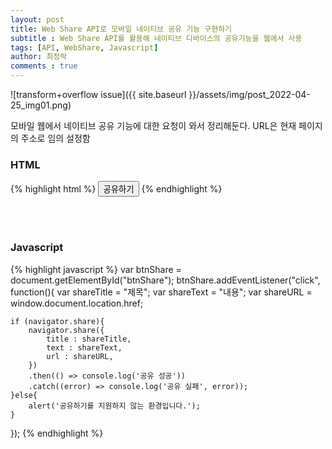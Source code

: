 ```yaml
---
layout: post
title: Web Share API로 모바일 네이티브 공유 기능 구현하기
subtitle : Web Share API를 활용해 네이티브 디바이스의 공유기능을 웹에서 사용
tags: [API, WebShare, Javascript]
author: 최정락
comments : true
---
```


![transform+overflow issue]({{ site.baseurl }}/assets/img/post_2022-04-25_img01.png)

모바일 웹에서 네이티브 공유 기능에 대한 요청이 와서 정리해둔다.
URL은 현재 페이지의 주소로 임의 설정함

### HTML
{% highlight html %}
<button type="button" id="btnShare">공유하기</button>
{% endhighlight %}

<br><br>

### Javascript
{% highlight javascript %}
var btnShare = document.getElementById("btnShare");
btnShare.addEventListener("click", function(){
    var shareTitle = "제목";
    var shareText = "내용";
    var shareURL = window.document.location.href;
    
    if (navigator.share){
        navigator.share({
            title : shareTitle,
            text : shareText,
            url : shareURL,
        })
        .then(() => console.log('공유 성공'))
        .catch((error) => console.log('공유 실패', error));
    }else{
        alert('공유하기를 지원하지 않는 환경입니다.');	
    }
});
{% endhighlight %}
